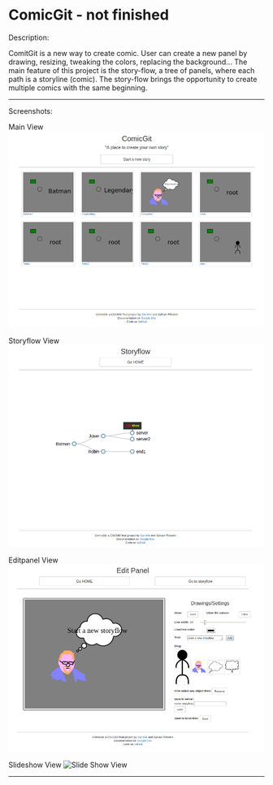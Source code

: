 ComicGit - not finished
=====

Description:

ComitGit is a new way to create comic. User can create a new panel by drawing, resizing, tweaking the colors, replacing the background... The main feature of this project is the story-flow, a tree of panels, where each path is a storyline (comic). The story-flow brings the opportunity to create multiple comics with the same beginning.

----------------------------------------------------------

Screenshots:

  Main View
  ![Main View](https://raw.githubusercontent.com/Robinss2014/ComicGit/master/assets/imgs/index.png)

  Storyflow View
  ![storyflow View](https://raw.githubusercontent.com/Robinss2014/ComicGit/master/assets/imgs/storyflowView.png)
  
  Editpanel View
  ![editpanel View](https://raw.githubusercontent.com/Robinss2014/ComicGit/master/assets/imgs/editpanelView.png)
  
  Slideshow View
  ![Slide Show View](https://raw.githubusercontent.com/Robinss2014/ComicGit/master/assets/imgs/slideshowlView.png)

----------------------------------------------------------


